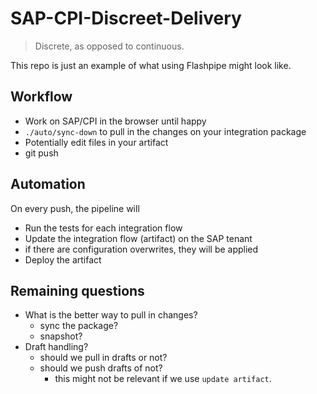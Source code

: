 # SAP-CPI-Discreet-Delivery

> Discrete, as opposed to continuous.

This repo is just an example of what using Flashpipe might look like.

## Workflow

- Work on SAP/CPI in the browser until happy
- `./auto/sync-down` to pull in the changes on your integration package
- Potentially edit files in your artifact
- git push

## Automation

On every push, the pipeline will

- Run the tests for each integration flow
- Update the integration flow (artifact) on the SAP tenant
- if there are configuration overwrites, they will be applied
- Deploy the artifact

## Remaining questions

- What is the better way to pull in changes?
  - sync the package?
  - snapshot?
- Draft handling?
  - should we pull in drafts or not?
  - should we push drafts of not?
    - this might not be relevant if we use `update artifact`.
